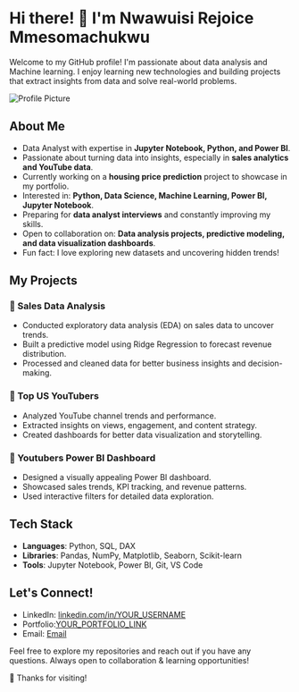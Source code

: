 # Hi there! 👋 I'm Nwawuisi Rejoice Mmesomachukwu

Welcome to my GitHub profile! I'm passionate about data analysis and Machine learning. 
I enjoy learning new technologies and building projects that extract insights from data and solve real-world problems.

![Profile Picture](https://your-image-link.com)

##  About Me
-  Data Analyst with expertise in **Jupyter Notebook, Python, and Power BI**.  
-  Passionate about turning data into insights, especially in **sales analytics and YouTube data**.  
-  Currently working on a **housing price prediction** project to showcase in my portfolio.
-  Interested in: **Python, Data Science, Machine Learning, Power BI, Jupyter Notebook**.
-  Preparing for **data analyst interviews** and constantly improving my skills.
-  Open to collaboration on: **Data analysis projects, predictive modeling, and data visualization dashboards**.
-  Fun fact: I love exploring new datasets and uncovering hidden trends!

## My Projects
### 🔹 Sales Data Analysis
- Conducted exploratory data analysis (EDA) on sales data to uncover trends.
- Built a predictive model using Ridge Regression to forecast revenue distribution.
- Processed and cleaned data for better business insights and decision-making.
### 🔹 Top US YouTubers
- Analyzed YouTube channel trends and performance.
- Extracted insights on views, engagement, and content strategy.
- Created dashboards for better data visualization and storytelling.
### 🔹 Youtubers Power BI Dashboard
- Designed a visually appealing Power BI dashboard.
- Showcased sales trends, KPI tracking, and revenue patterns.
- Used interactive filters for detailed data exploration.

## Tech Stack
- **Languages**: Python, SQL, DAX
- **Libraries**: Pandas, NumPy, Matplotlib, Seaborn, Scikit-learn
- **Tools**: Jupyter Notebook, Power BI, Git, VS Code

## Let's Connect!
- LinkedIn: [linkedin.com/in/YOUR_USERNAME](https://www.linkedin.com/in/nwawuisi-rejoice-517b31296)  
- Portfolio:[YOUR_PORTFOLIO_LINK](https://github.com/Rejjy-emerald)
- Email: [Email](emeraldrejjy@gmail.com)  

Feel free to explore my repositories and reach out if you have any questions. Always open to collaboration & learning opportunities!

🔹 Thanks for visiting! 

